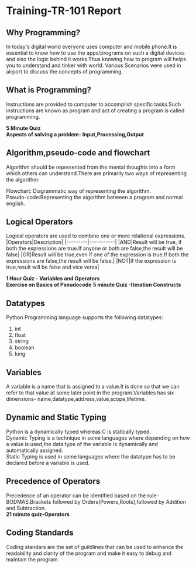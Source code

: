 # Training-TR-101 Report
## Why Programming?
In today's digital world everyone uses computer and mobile phone.It is essential to know how to use the apps/programs on such a digital devices and also the logic behind it works.Thus knowing how to program will helps you to understand and tinker with world. Various Scenarios were used in airport to discuss the concepts of programming.  
## What is Programming?
Instructions are provided to computer to accomplish specific tasks.Such instructions are known as program and act of creating a program is called programming.  


**5 Minute Quiz**  
**Aspects of solving a problem- Input,Processing,Output**
## Algorithm,pseudo-code and flowchart
Algorithm should be represented from the mental thoughts into a form which others can understand.There are primarily two ways of representing the algorithm:


Flowchart: Diagrammatic way of representing the algorithm.  
Pseudo-code:Representing the algorithm between a program and normal english.  
## Logical Operators
Logical operators are used to combine one or more relational expressions.  
|Operators|Description|
|---------|-----------|
|AND|Result will be true, if both the expressions are true.If anyone or both are false,the result will be false|
|OR|Result will be true,even if one of the expression is true.If both the expressions are false,the result will be false.|
|NOT|If the expression is true,result will be false and vice versa|  

**1 Hour Quiz - Variables and Operators**  
**Exercise on Basics of Pseudocode** 
**5 minute Quiz -Iteration Constructs**


## Datatypes  
Python Programming language supports the following datatypes:   

1. int
2. float
3. string
4. boolean
5. long

## Variables  
A variable is a name that is assigned to a value.It is done so that we can refer to that value at some later point in the program.Variables has six dimensions- name,datatype,address,value,scope,lifetime.  

## Dynamic and Static Typing
Python is a dynamically typed whereas C is statically typed.  
Dynamic Typing is a technique in some languages where depending on how a value is used,the data type of the variable is dynamically and automatically assigned.  
Static Typing is used in some languages where the datatype has to be declared before a variable is used.  
## Precedence of Operators  
Precedence of an operator can be identified based on the rule- BODMAS.Brackets followed by Orders(Powers,Roots),followed by Addition and Subtraction.  
**21 minute quiz-Operators**  

## Coding Standards  
Coding standars are the set of guildlines that can be used to enhance the readability and clarity of the program and make it easy to debug and maintain the program.















